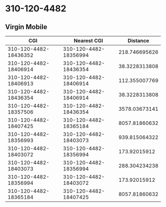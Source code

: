 # 310-120-4482
## Virgin Mobile


| CGI | Nearest CGI | Distance |
|-----|-------------|----------|
| 310-120-4482-18436352 | 310-120-4482-18356994 | 218.746695626 |
| 310-120-4482-18406914 | 310-120-4482-18436354 | 38.3228313808 |
| 310-120-4482-18406913 | 310-120-4482-18406914 | 112.355007769 |
| 310-120-4482-18436354 | 310-120-4482-18406914 | 38.3228313808 |
| 310-120-4482-18357506 | 310-120-4482-18436354 | 3578.03673141 |
| 310-120-4482-18407425 | 310-120-4482-18365184 | 8057.81860632 |
| 310-120-4482-18356993 | 310-120-4482-18403073 | 939.815064322 |
| 310-120-4482-18403072 | 310-120-4482-18356994 | 173.92015912 |
| 310-120-4482-18403073 | 310-120-4482-18356994 | 288.304234238 |
| 310-120-4482-18356994 | 310-120-4482-18403072 | 173.92015912 |
| 310-120-4482-18365184 | 310-120-4482-18407425 | 8057.81860632 |
